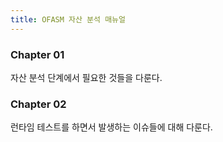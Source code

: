 ```yaml
---
title: OFASM 자산 분석 매뉴얼
---
```


### Chapter 01

자산 분석 단계에서 필요한 것들을 다룬다.

### Chapter 02

런타임 테스트를 하면서 발생하는 이슈들에 대해 다룬다.